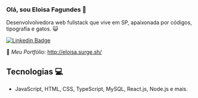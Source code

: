 ### Olá, sou Eloisa Fagundes 👋

Desenvolvolvedora web fullstack que vive em SP, apaixonada por códigos, tipografia e gatos.  :smiley_cat:

[![Linkedin Badge](https://img.shields.io/badge/-LinkedIn-blue?style=flat-square&logo=Linkedin&logoColor=white&link=https://www.linkedin.com/in/rosanarezende/)](https://www.linkedin.com/in/eloisa-fernanda-nunes-fagundes-1b72bbb1/)

:triangular_flag_on_post:	_Meu Portfólio:_ http://eloisa.surge.sh/


## Tecnologias :computer:

-  JavaScript, HTML, CSS, TypeScript, MySQL, React.js, Node.js e mais.

